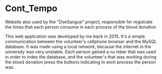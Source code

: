 # Cont_Tempo
Website also used by the "DoeSangue" project, responsible for registrate the times that each person consume in each process of the blood donation

This web application was developed by me back in 2015. It's a simple communication between the volunteer's cellphone browser and the
MySQL database. It was made using a local network, because the internet in the university was very unstable. Each person gained a nu
mber that was used in order to index the database, and the volunteer's that was working during the blood donation press the buttons 
indicating in wich process the person was. 
